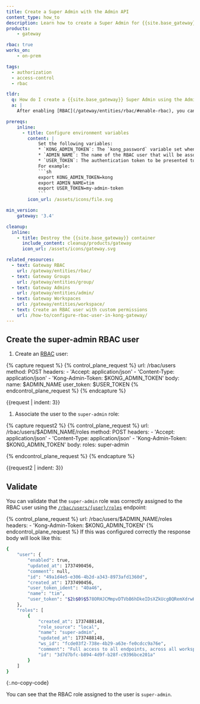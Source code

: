 ```yaml
---
title: Create a Super Admin with the Admin API
content_type: how_to
description: Learn how to create a Super Admin for {{site.base_gateway}}.
products:
    - gateway

rbac: true
works_on:
    - on-prem

tags:
  - authorization
  - access-control
  - rbac

tldr: 
  q: How do I create a {{site.base_gateway}} Super Admin using the Admin API?
  a: |
    After enabling [RBAC](/gateway/entities/rbac/#enable-rbac), you can create a Super Admin user by issuing a `POST` request to the [`/rbac/users/`](/api/gateway/admin-ee/#/operations/post-rbac-users) endpoint. Then associate the user to the `super-admin` role.

prereqs:
    inline:
      - title: Configure environment variables
        content: |
            Set the following variables: 
            * `KONG_ADMIN_TOKEN`: The `kong_password` variable set when configuring {{site.base_gateway}}
            * `ADMIN_NAME`: The name of the RBAC user that will be associated with the Super Admin Role.
            * `USER_TOKEN`: The authentication token to be presented to the Admin API.
            For example: 
            ```sh
            export KONG_ADMIN_TOKEN=kong
            export ADMIN_NAME=tim
            export USER_TOKEN=my-admin-token
            ```
        icon_url: /assets/icons/file.svg

min_version:
    gateway: '3.4'

cleanup:
  inline:
    - title: Destroy the {{site.base_gateway}} container
      include_content: cleanup/products/gateway
      icon_url: /assets/icons/gateway.svg

related_resources:
  - text: Gateway RBAC
    url: /gateway/entities/rbac/
  - text: Gateway Groups
    url: /gateway/entities/group/
  - text: Gateway Admins
    url: /gateway/entities/admin/
  - text: Gateway Workspaces
    url: /gateway/entities/workspace/
  - text: Create an RBAC user with custom permissions
    url: /how-to/configure-rbac-user-in-kong-gateway/
---
```



## Create the super-admin RBAC user

1. Create an [RBAC](/gateway/entities/rbac/) user:
<!-- vale off -->
{% capture request %}
{% control_plane_request %}
  url: /rbac/users
  method: POST
  headers:
      - 'Accept: application/json'
      - 'Content-Type: application/json'
      - 'Kong-Admin-Token: $KONG_ADMIN_TOKEN'
  body:
      name: $ADMIN_NAME
      user_token: $USER_TOKEN
{% endcontrol_plane_request %}
{% endcapture %}

{{request | indent: 3}}


1. Associate the user to the `super-admin` role:

{% capture request2 %}
{% control_plane_request %}
  url: /rbac/users/$ADMIN_NAME/roles
  method: POST
  headers:
      - 'Accept: application/json'
      - 'Content-Type: application/json'
      - 'Kong-Admin-Token: $KONG_ADMIN_TOKEN'
  body:
      roles: super-admin

{% endcontrol_plane_request %}
{% endcapture %}

{{request2 | indent: 3}}

<!--vale on -->

## Validate

You can validate that the `super-admin` role was correctly assigned to the RBAC user using the [`/rbac/users/{user}/roles`](/api/gateway/admin-ee/#/operations/get-rbac-users-name_or_id-roles) endpoint: 

{% control_plane_request %}
  url: /rbac/users/$ADMIN_NAME/roles
  headers:
      - 'Kong-Admin-Token: $KONG_ADMIN_TOKEN'
{% endcontrol_plane_request %}
If this was configured correctly the response body will look like this: 

```sh
{
	"user": {
		"enabled": true,
		"updated_at": 1737490456,
		"comment": null,
		"id": "49a1d4e5-e306-4b2d-a343-8973afd1360d",
		"created_at": 1737490456,
		"user_token_ident": "40a46",
		"name": "tim",
		"user_token": "$2b$09$578ORHJCMmpvDTVbB6hDkeIDsXZkUcgBQRemXdrwH2ex8IYBKWSE."
	},
	"roles": [
		{
			"created_at": 1737488148,
			"role_source": "local",
			"name": "super-admin",
			"updated_at": 1737488148,
			"ws_id": "fcde03f2-738e-4b29-a63e-fe0cdcc9a76e",
			"comment": "Full access to all endpoints, across all workspaces",
			"id": "3d7d7bfc-b894-4d9f-b28f-c9396bce201a"
		}
	]
}
```
{:.no-copy-code}

You can see that the RBAC role assigned to the user is `super-admin`.